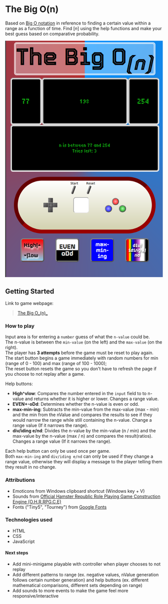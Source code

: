 # The Big O(n)



Based on [Big O notation](https://en.wikipedia.org/wiki/Big_O_notation) in reference to finding a certain value within a range as a function of time.
Find [_n_] using the help functions and make your best guess based on comparative probability.

![Screenshot of game. From top to bottom: title on top of page, split boxes representing monitors, controller-styled elements for input, 4 help buttons below](./resources/images/gamescrnsht.png)

## Getting Started
Link to game webpage: 

> [The Big O_(n)_](_blank) <!-- placeholder url -->


### How to play
Input area is for entering a `number` guess of what the `n-value` could be.  
The n-value is between the `min-value` (on the left) and the `max-value` (on the right).  
The player has __3 attempts__ before the game must be reset to play again.  
The start button begins a game immediately with random numbers for min (range of 0 - 100) and max (range of 100 - 1000);  
The reset button resets the game so you don't have to refresh the page if you choose to not replay after a game.  


Help buttons:
    
- __High^vlow__: Compares the number entered in the `input` field to to n-value and returns whether it is higher or lower. Changes a range value.
- __EVEN+-oDd__: Determines whether the n-value is even or odd.
- __max-min-ing__: Subtracts the min-value from the max-value (max - min) and the min from the nValue and compares the results to see if they would narrow the range while still containing the n-value. Change a range value (If it narrows the range).
- __div/iding e/nd__: Divides the n-value by the min-value (n / min) and the max-value by the n-value (max / n) and compares the result(ratios). Changes a range value (If it narrows the range).

Each help button can only be used once per game.  
Both `max-min-ing` and `div/iding e/nd` can only be used if they change a range value, otherwise they will display a message to the player telling them they result in no change.

### Attributions
- Emoticons from Windows clipboard shortcut (Windows key + V)
- Sounds from [Official Hamster Republic Role Playing Game Construction Engine (O.H.R.RPG.C.E)](https://rpg.hamsterrepublic.com/ohrrpgce/Free_Sound_Effects)
- Fonts ("Tiny5", "Tourney") from [Google Fonts](https://fonts.google.com/)

### Technologies used
- HTML 
- CSS 
- JavaScript

#### Next steps
- Add mini-minigame playable with controller when player chooses to not replay  
- Add different patterns to range (ex. negative values, nValue generation follows certain number generation) and help buttons (ex. different mathematical comparisons, different sets depending on range)  
- Add sounds to more events to make the game feel more responsive/interactive  